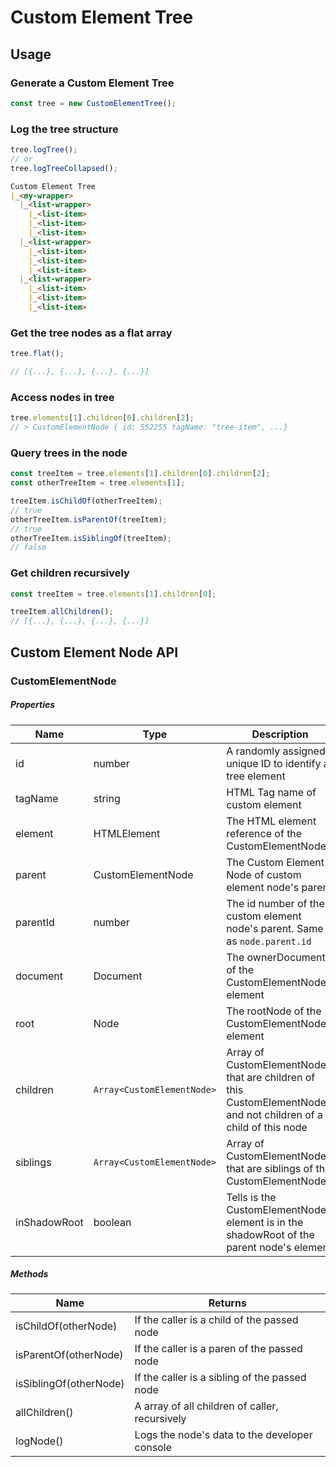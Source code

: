 # Custom Element Tree

## Usage

### Generate a Custom Element Tree

```javascript
const tree = new CustomElementTree();
```

### Log the tree structure

```javascript
tree.logTree();
// or
tree.logTreeCollapsed();
```

```markdown
Custom Element Tree
|_<my-wrapper>
  |_<list-wrapper>
    |_<list-item>
    |_<list-item>
    |_<list-item>
  |_<list-wrapper>
    |_<list-item>
    |_<list-item>
    |_<list-item>
  |_<list-wrapper>
    |_<list-item>
    |_<list-item>
    |_<list-item>
```

### Get the tree nodes as a flat array

```javascript
tree.flat();

// [{...}, {...}, {...}, {...}]
```

### Access nodes in tree

```javascript
tree.elements[1].children[0].children[2];
// > CustomElementNode { id: 552255 tagName: "tree-item", ...}
```

### Query trees in the node

```javascript
const treeItem = tree.elements[1].children[0].children[2];
const otherTreeItem = tree.elements[1];

treeItem.isChildOf(otherTreeItem);
// true
otherTreeItem.isParentOf(treeItem);
// true
otherTreeItem.isSiblingOf(treeItem);
// false
```

### Get children recursively

```javascript
const treeItem = tree.elements[1].children[0];

treeItem.allChildren();
// [{...}, {...}, {...}, {...}]
```

## Custom Element Node API

### CustomElementNode

##### Properties

| Name         | Type                       | Description                                                                                                      |
| ------------ | -------------------------- | ---------------------------------------------------------------------------------------------------------------- |
| id           | number                     | A randomly assigned unique ID to identify a tree element                                                         |
| tagName      | string                     | HTML Tag name of custom element                                                                                  |
| element      | HTMLElement                | The HTML element reference of the CustomElementNode                                                              |
| parent       | CustomElementNode          | The Custom Element Node of custom element node's parent                                                          |
| parentId     | number                     | The id number of the custom element node's parent. Same as `node.parent.id`                                      |
| document     | Document                   | The ownerDocument of the CustomElementNode's element                                                             |
| root         | Node                       | The rootNode of the CustomElementNode's element                                                                  |
| children     | `Array<CustomElementNode>` | Array of CustomElementNodes that are children of this CustomElementNode and not children of a child of this node |
| siblings     | `Array<CustomElementNode>` | Array of CustomElementNodes that are siblings of this CustomElementNode                                          |
| inShadowRoot | boolean                    | Tells is the CustomElementNode's element is in the shadowRoot of the parent node's element                       |

##### Methods

| Name                   | Returns                                        |
| ---------------------- | ---------------------------------------------- |
| isChildOf(otherNode)   | If the caller is a child of the passed node    |
| isParentOf(otherNode)  | If the caller is a paren of the passed node    |
| isSiblingOf(otherNode) | If the caller is a sibling of the passed node  |
| allChildren()          | A array of all children of caller, recursively |
| logNode()              | Logs the node's data to the developer console  |
